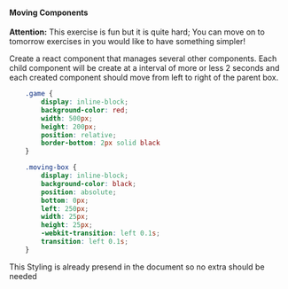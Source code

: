 #### Moving Components 

**Attention:** This exercise is fun but it is quite hard; You can move on to tomorrow exercises in you would like to have something simpler!

Create a react component that manages several other components. Each child component will be create at a interval of more or less 2 seconds and each created component should move from left to right of the parent box.

```css
    .game {
        display: inline-block;
        background-color: red;
        width: 500px;
        height: 200px;
        position: relative;
        border-bottom: 2px solid black
    }

    .moving-box {
        display: inline-block;
        background-color: black;
        position: absolute;
        bottom: 0px;
        left: 250px;
        width: 25px;
        height: 25px;
        -webkit-transition: left 0.1s; 
        transition: left 0.1s;
    }
```

This Styling is already presend in the document so no extra should be needed